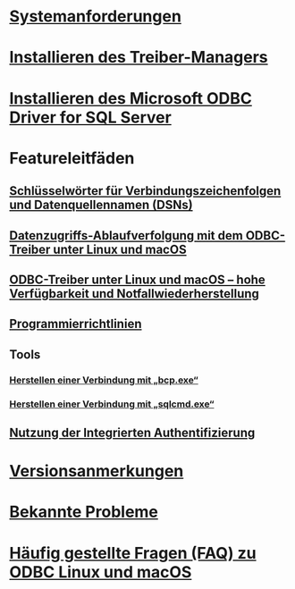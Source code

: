 # [Systemanforderungen](system-requirements.md)
# [Installieren des Treiber-Managers](installing-the-driver-manager.md)
# [Installieren des Microsoft ODBC Driver for SQL Server](installing-the-microsoft-odbc-driver-for-sql-server.md)

# Featureleitfäden
## [Schlüsselwörter für Verbindungszeichenfolgen und Datenquellennamen (DSNs)](connection-string-keywords-and-data-source-names-dsns.md)
## [Datenzugriffs-Ablaufverfolgung mit dem ODBC-Treiber unter Linux und macOS](data-access-tracing-with-the-odbc-driver-on-linux.md)
## [ODBC-Treiber unter Linux und macOS – hohe Verfügbarkeit und Notfallwiederherstellung](odbc-driver-on-linux-support-for-high-availability-disaster-recovery.md)
## [Programmierrichtlinien](programming-guidelines.md)
## Tools
### [Herstellen einer Verbindung mit „bcp.exe“](connecting-with-bcp.md)
### [Herstellen einer Verbindung mit „sqlcmd.exe“](connecting-with-sqlcmd.md)
## [Nutzung der Integrierten Authentifizierung](using-integrated-authentication.md)

# [Versionsanmerkungen](release-notes.md)
# [Bekannte Probleme](known-issues-in-this-version-of-the-driver.md)
# [Häufig gestellte Fragen (FAQ) zu ODBC Linux und macOS](frequently-asked-questions-faq-for-odbc-linux.md)

